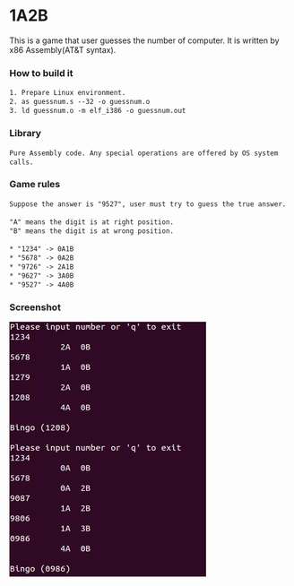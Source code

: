 # 1A2B
This is a game that user guesses the number of computer.
It is written by x86 Assembly(AT&T syntax).

### How to build it
```
1. Prepare Linux environment.
2. as guessnum.s --32 -o guessnum.o
3. ld guessnum.o -m elf_i386 -o guessnum.out
```

### Library
```
Pure Assembly code. Any special operations are offered by OS system calls.
```

### Game rules
```
Suppose the answer is "9527", user must try to guess the true answer.

"A" means the digit is at right position.
"B" means the digit is at wrong position.

* "1234" -> 0A1B
* "5678" -> 0A2B
* "9726" -> 2A1B
* "9627" -> 3A0B
* "9527" -> 4A0B
```

### Screenshot
![running](/image/run.png)
